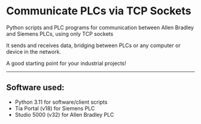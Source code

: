 # Communicate PLCs via TCP Sockets

Python scripts and PLC programs for communication between Allen Bradley and Siemens PLCs, using only TCP sockets

It sends and receives data, bridging between PLCs or any computer or device in the network.

A good starting point for your industrial projects!

- - -

## Software used:
- Python 3.11 for software/client scripts
- Tia Portal (v18) for Siemens PLC
- Studio 5000 (v32) for Allen Bradley PLC
